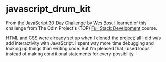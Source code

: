 # javascript_drum_kit

From the [JavaScript 30 Day Challenge](https://javascript30.com/) by Wes Bos. I learned of this challenge from The Odin Project's (TOP) [Full Stack Development](https://www.theodinproject.com/courses/web-development-101/lessons/dom-manipulation) course.

HTML and CSS were already set up when I cloned the project; all I did was add interactivity with JavaScript. I spent way more time debugging and looking up things than writing code. But I'm pleased that I used loops instead of making conditional statements for every possibility.